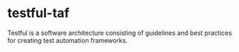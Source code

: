 # testful-taf
Testful is a software architecture consisting of guidelines and best practices for creating test automation frameworks.
